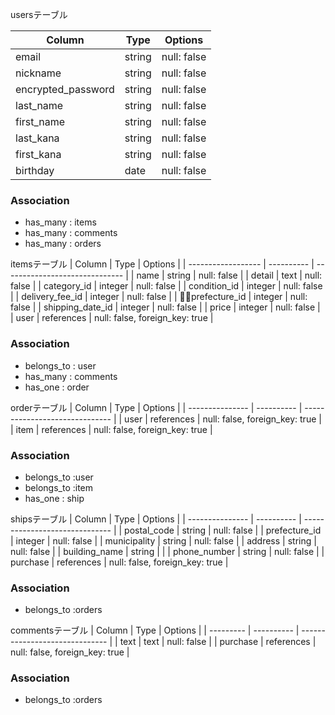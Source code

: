 usersテーブル

| Column             | Type      | Options     |
| ------------------ | --------- | ----------- |
| email              | string    | null: false |
| nickname           | string    | null: false |
| encrypted_password | string    | null: false |
| last_name          | string    | null: false |
| first_name         | string    | null: false |
| last_kana          | string    | null: false |
| first_kana         | string    | null: false |
| birthday           | date      | null: false |

### Association
- has_many : items
- has_many : comments
- has_many : orders


itemsテーブル
| Column             | Type       | Options                        |
| ------------------ | ---------- | ------------------------------ |
| name               | string     | null: false                    |
| detail             | text       | null: false                    |
| category_id        | integer    | null: false                    |
| condition_id       | integer    | null: false                    |
| delivery_fee_id    | integer    | null: false                    |
| prefecture_id      | integer    | null: false                    |
| shipping_date_id   | integer    | null: false                    |
| price              | integer    | null: false                    |
| user               | references | null: false, foreign_key: true |

### Association
- belongs_to : user
- has_many : comments
- has_one : order

orderテーブル
| Column          | Type       | Options                        |
| --------------- | ---------- | ------------------------------ |
| user            | references | null: false, foreign_key: true |
| item            | references | null: false, foreign_key: true |

### Association
- belongs_to :user
- belongs_to :item
- has_one : ship


shipsテーブル
| Column          | Type       | Options                        |
| --------------- | ---------- | ------------------------------ |
| postal_code     | string     | null: false                    |
| prefecture_id   | integer    | null: false                    |
| municipality    | string     | null: false                    |
| address         | string     | null: false                    |
| building_name   | string     |                                |
| phone_number    | string     | null: false                    |
| purchase        | references | null: false, foreign_key: true |

### Association
- belongs_to :orders

commentsテーブル
| Column    | Type       | Options                        | 
| --------- | ---------- | ------------------------------ |
| text      | text       | null: false                    |
| purchase  | references | null: false, foreign_key: true |

### Association
- belongs_to :orders



